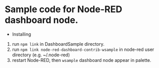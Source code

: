 # Sample code for Node-RED dashboard node.

- Installing

1. run `npm link` in DashboardSample directory.
2. run `npm link node-red-dashboard-contrib-wsample` in node-red user directory (e.g. ~/.node-red)
3. restart Node-RED, then `wsample` dashboard node appear in palette.




